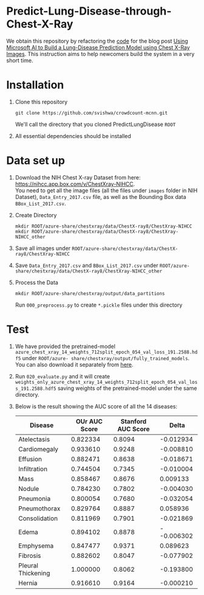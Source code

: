 # Predict-Lung-Disease-through-Chest-X-Ray
We obtain this repository by refactoring the [code](https://github.com/Azure/AzureChestXRay) for the blog post [Using Microsoft AI to Build a Lung-Disease Prediction Model using Chest X-Ray Images](https://blogs.technet.microsoft.com/machinelearning/2018/03/07/using-microsoft-ai-to-build-a-lung-disease-prediction-model-using-chest-x-ray-images/). This instruction aims to help newcomers build the system in a very short time.   
# Installation
1. Clone this repository
   ```Shell
   git clone https://github.com/svishwa/crowdcount-mcnn.git
   ```
   We'll call the directory that you cloned PredictLungDisease `ROOT`  
  
2. All essential dependencies should be installed  
# Data set up
1. Download the NIH Chest X-ray Dataset from here:  
   https://nihcc.app.box.com/v/ChestXray-NIHCC.  
   You need to get all the image files (all the files under `images` folder in NIH Dataset), `Data_Entry_2017.csv` file, as well as the      Bounding Box data `BBox_List_2017.csv`.  

2. Create Directory 
   ```Shell
   mkdir ROOT/azure-share/chestxray/data/ChestX-ray8/ChestXray-NIHCC
   mkdir ROOT/azure-share/chestxray/data/ChestX-ray8/ChestXray-NIHCC_other
   ```  
3. Save all images under `ROOT/azure-share/chestxray/data/ChestX-ray8/ChestXray-NIHCC`  

4. Save `Data_Entry_2017.csv` and `BBox_List_2017.csv` under `ROOT/azure-share/chestxray/data/ChestX-ray8/ChestXray-NIHCC_other`  

5. Process the Data
   ```Shell
   mkdir ROOT/azure-share/chestxray/output/data_partitions
   ```  
   Run `000_preprocess.py` to create `*.pickle` files under this directory 
# Test  
1. We have provided the pretrained-model `azure_chest_xray_14_weights_712split_epoch_054_val_loss_191.2588.hdf5` under `ROOT/azure- share/chestxray/output/fully_trained_models`. You can also download it separately from [here](https://chestxray.blob.core.windows.net/chestxraytutorial/tutorial_xray/chexray_14_weights_712split_epoch_054_val_loss_191.2588.hdf5).  

2. Run `020_evaluate.py` and it will create `weights_only_azure_chest_xray_14_weights_712split_epoch_054_val_loss_191.2588.hdf5` saving weights of the pretrained-model under the same directory.

3. Below is the result showing the AUC score of all the 14 diseases:  

   | Disease            | OUr AUC Score    | Stanford AUC Score | Delta     |
   |--------------------|------------------|--------------------|-----------|
   | Atelectasis        | 0.822334         | 0.8094             | -0.012934 |
   | Cardiomegaly       | 0.933610         | 0.9248             | -0.008810 |
   | Effusion           | 0.882471         | 0.8638             | -0.018671 |
   | Infiltration       | 0.744504         | 0.7345             | -0.010004 |
   | Mass               | 0.858467         | 0.8676             |  0.009133 |
   | Nodule             | 0.784230         | 0.7802             | -0.004030 |
   | Pneumonia          | 0.800054         | 0.7680             | -0.032054 |
   | Pneumothorax       | 0.829764         | 0.8887             |  0.058936 |
   | Consolidation      | 0.811969         | 0.7901             | -0.021869 |
   | Edema              | 0.894102         | 0.8878             |--0.006302 |
   | Emphysema          | 0.847477         | 0.9371             |  0.089623 |
   | Fibrosis           | 0.882602         | 0.8047             | -0.077902 |
   | Pleural Thickening | 1.000000         | 0.8062             | -0.193800 |
   | Hernia             | 0.916610         | 0.9164             | -0.000210 |  
   
   
